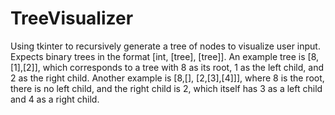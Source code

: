 # TreeVisualizer

Using tkinter to recursively generate a tree of nodes to visualize user input.
Expects binary trees in the format [int, [tree], [tree]].
An example tree is [8,[1],[2]], which corresponds to a tree with 8 as its root, 1 as the left child, and 2 as the right child.
Another example is [8,[], [2,[3],[4]]], where 8 is the root, there is no left child, and the right child is 2, which itself has 3 as a left child and 4 as a right child.
